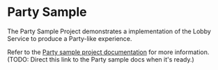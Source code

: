 # Party Sample

The Party Sample Project demonstrates a implementation of the Lobby Service to produce a Party-like experience.

Refer to the [Party sample project documentation](https://docs.unity.com/lobby/en/manual/unity-lobby-service) for more information.
(TODO: Direct this link to the Party sample docs when it's ready.)

